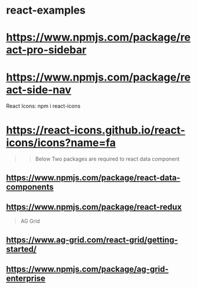 # react-examples

# https://www.npmjs.com/package/react-pro-sidebar

# https://www.npmjs.com/package/react-side-nav

React Icons: npm i react-icons

# https://react-icons.github.io/react-icons/icons?name=fa

> > Below Two packages are required to react data component

## https://www.npmjs.com/package/react-data-components

## https://www.npmjs.com/package/react-redux

> AG Grid

## https://www.ag-grid.com/react-grid/getting-started/

## https://www.npmjs.com/package/ag-grid-enterprise
